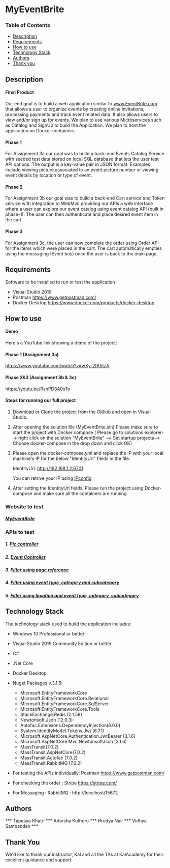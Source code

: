 # MyEventBrite

### Table of Contents
- [Description](#description)
- [Requirements](#requirements)
- [How to use](#how-to-use)
- [Technology Stack](#technology-stack)
- [Authors](#authors)
- [Thank you](#thank-you)

## Description
#### Final Product
Our end goal is to build a web application similar to www.EventBrite.com that allows a user to organize events by creating online invitations, processing payments and track event related data. 
It also allows users to view and/or sign up for events. We plan to use various Microservices such as Catalog and SignUp to build the Application. We plan to host the application on Docker containers.

#### Phase 1 
For Assignment 3a our goal was to build a back-end Events Catalog Service with seeded test data stored on local SQL database that lets the user test API options. The output is a key-value pair in JSON format. 
Examples include viewing picture associated to an event picture number or viewing event details by location or type of event.

#### Phase 2 
For Assignment 3b our goal was to build a back-end Cart service and Token service with integration to WebMvc providing our APIs a web interface where a user can explore our event catalog using event catalog API (built in phase-1). The user can then authenticate and place desired event item in the cart. 

#### Phase 3 

For Assignment 3c, the user can now complete the order using Order API for the items which were placed in the cart. The cart automatically empties using the messaging (Event bus) once the user is back to the main page. 


## Requirements
Software to be installed to run or test the application
- Visual Studio 2019 
- Postman https://www.getpostman.com/
- Docker Desktop https://www.docker.com/products/docker-desktop

## How to use
#### Demo
Here's a YouTube link showing a demo of the project:
#### Phase 1 (Assignment 3a)
https://www.youtube.com/watch?v=wXy-2fKhtzA

#### Phase 2&3 (Assignment 3b & 3c)
https://youtu.be/RsnPD3A0sTo

#### Steps for running our full project
1. Download or Clone the project from the Github and open in Visual Studio.
2. After opening the solution file (MyEventBrite.sln) Please make sure to start the project with Docker compose ( Please go to solutions explorer--> right click on the solution "MyEventBrite" --> Set startup projects--> Choose docker-compose in the drop down and click OK)
3. Please open the docker-compose.yml and replace the IP with your local machine's IP for the below "IdentityUrl" fields in the file.

   IdentityUrl: http://192.168.1.2:6701

   You can retrive your IP using [IPconfig](https://docs.microsoft.com/en-us/windows-server/administration/windows-commands/ipconfig )

4. After setting the IdentityUrl fields, Please run the project using Docker-compose and make sure all the containers are running. 

### Website to test
##### [MyEventBrite](http://localhost:6821)

### APIs to test
##### 1. [Pic controller](http://localhost:6821/api/pic/4)

##### 2. [Event Controller](http://localhost:6821/api/Event/eventitems?pageIndex=0&pageSize=5)

##### 3. [Filter using page reference](http://localhost:6821/api/Event/EventLocations?pageIndex=0&pageSize=2)

##### 4. [Filter using event type, category and subcategory](http://localhost:6821/api/Event/eventitems/type/1/category/1/subCategory/4?pageIndex=0&pageSize=1)

##### 5. [Filter using location and event type, category, subcategory](http://localhost:6821/api/Event/items/location/2/type/1/category/1/subCategory/4?pageIndex=0&pageSize=1)

## Technology Stack
The technology stack used to build the application includes:
- Windows 10 Professional or better
- Visual Studio 2019 Community Edition or better
- C#
- .Net Core
- Docker Desktop
- Nuget Packages v.3.1.5: 
  - Microsoft.EntityFrameworkCore
  - Microsoft.EntityFrameworkCore.Relational
  - Microsoft.EntityFrameworkCore.SqlServer
  - Microsoft.EntityFrameworkCore.Tools
  - StackExchange.Redis (2.1.58)
  - Newtonsoft.Json (12.0.3)
  - Autofac.Extensions.DependencyInjection(6.0.0)
  - System.IdentityModel.Tokens.Jwt (6.7.1)
  - Microsoft.AspNetCore.Authentication.JwtBearer (3.1.6)
  - Microsoft.AspNetCore.Mvc.NewtonsoftJson (3.1.6)
  - MassTransit(7.0.2)
  - MassTransit.AspNetCore(7.0.2)
  - MassTransit.Autofac (7.0.2)
  - MassTransit.RabbitMQ (7.0.2)


- For testing the APIs individually: Postman https://www.getpostman.com/
- For checking the order : Stripe https://stripe.com/
- For Messaging : RabbitMQ : http://localhost/15672



## Authors
*** Tapasya Khatri *** Adarsha Kuthuru *** Hrudya Nair *** Vidhya Sambandan ***

## Thank You
We'd like to thank our instructor, Kal and all the TAs at KalAcademy for their excellent guidance and support. 

